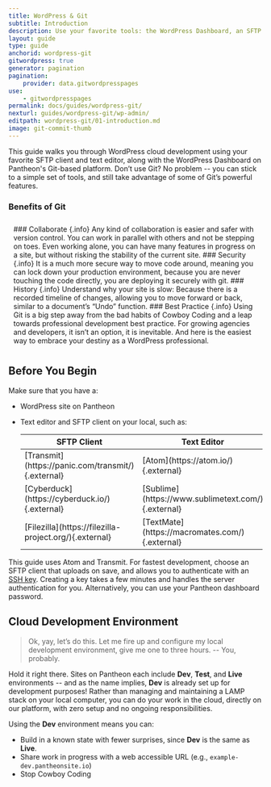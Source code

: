 ```yaml
---
title: WordPress & Git
subtitle: Introduction
description: Use your favorite tools: the WordPress Dashboard, an SFTP client, and your text editor of choice to work quickly, safely and easily on the cloud.
layout: guide
type: guide
anchorid: wordpress-git
gitwordpress: true
generator: pagination
pagination:
    provider: data.gitwordpresspages
use:
    - gitwordpresspages
permalink: docs/guides/wordpress-git/
nexturl: guides/wordpress-git/wp-admin/
editpath: wordpress-git/01-introduction.md
image: git-commit-thumb
---
```

This guide walks you through WordPress cloud development using your favorite SFTP client and text editor, along with the WordPress Dashboard on Pantheon's Git-based platform. Don’t use Git? No problem -- you can stick to a simple set of tools, and still take advantage of some of Git’s powerful features.

<div class="panel panel-drop panel-guide" id="accordion">
  <div class="panel-heading panel-drop-heading">
    <a class="accordion-toggle panel-drop-title collapsed" data-toggle="collapse" data-parent="#accordion" data-proofer-ignore data-target="#unique-anchor">
      <h3 class="info panel-title panel-drop-title" style="cursor:pointer;"><span style="line-height:.9" class="glyphicons glyphicons-lightbulb"></span> Benefits of Git</h3>
    </a>
  </div>
  <div id="unique-anchor" class="collapse" markdown="1" style="padding:10px;">
  ### Collaborate  {.info}
  Any kind of collaboration is easier and safer with version control. You can work in parallel with others and not be stepping on toes. Even working alone, you can have many features in progress on a site, but without risking the stability of the current site.
  ### Security  {.info}
  It is a much more secure way to move code around, meaning you can lock down your production environment, because you are never touching the code directly, you are deploying it securely with git.
  ### History  {.info}
  Understand why your site is slow: Because there is a recorded timeline of changes, allowing you to move forward or back, similar to a document’s “Undo” function.
  ### Best Practice  {.info}
  Using Git is a big step away from the bad habits of Cowboy Coding <a rel="popover" data-proofer-ignore data-toggle="tooltip" data-html="true" data-title="Cowboy Coding" data-content="Developing directly on the production environment, a poor practice."><em class="fa fa-info-circle"></em></a> and a leap towards professional development best practice. For growing agencies and developers, it isn’t an option, it is inevitable. And here is the easiest way to embrace your destiny as a WordPress professional.
  </div>
</div>

## Before You Begin
Make sure that you have a:

* WordPress site on Pantheon
* Text editor and SFTP client on your local, such as:

    <table class="table  table-bordered table-responsive">
      <thead>
        <tr>
          <th>SFTP Client</th>
          <th>Text Editor</th>
        </tr>
      </thead>
      <tbody>
        <tr markdown="1">
          <td>[Transmit](https://panic.com/transmit/){.external}</td>
          <td>[Atom](https://atom.io/){.external}</td>
        </tr>
        <tr markdown="1">
          <td>[Cyberduck](https://cyberduck.io/){.external}</td>
          <td>[Sublime](https://www.sublimetext.com/){.external}</td>
        </tr>
        <tr markdown="1">
          <td>[Filezilla](https://filezilla-project.org/){.external}</td>
          <td>[TextMate](https://macromates.com/){.external}</td>
        </tr>
      </tbody>
    </table>

This guide uses Atom and Transmit. For fastest development, choose an SFTP client that uploads on save, and allows you to authenticate with an [SSH key](/docs/ssh-keys/). Creating a key takes a few minutes and handles the server authentication for you. Alternatively, you can use your Pantheon dashboard password.


## Cloud Development Environment
>Ok, yay, let’s do this. Let me fire up and configure my local development environment, give me one to three hours. -- You, probably.

Hold it right there. Sites on Pantheon each include **<span class="glyphicons glyphicons-wrench"></span> Dev**, **<span class="glyphicons glyphicons-equalizer"></span> Test**, and **<span class="glyphicons glyphicons-cardio"></span> Live** environments -- and as the name implies, **<span class="glyphicons glyphicons-wrench"></span> Dev** is already set up for development purposes! Rather than managing and maintaining a LAMP stack on  your local computer, you can do your work in the cloud, directly on our platform, with zero setup and no ongoing responsibilities.

Using the **<span class="glyphicons glyphicons-wrench"></span> Dev** environment means you can:

* Build in a known state with fewer surprises, since **<span class="glyphicons glyphicons-wrench"></span> Dev** is the same as **<span class="glyphicons glyphicons-cardio"></span> Live**.
* Share work in progress with a web accessible URL (e.g., `example-dev.pantheonsite.io`)
* Stop Cowboy Coding <a rel="popover" data-proofer-ignore data-toggle="tooltip" data-html="true" data-title="Cowboy Coding" data-content="Developing directly on the production environment, a poor practice."><em class="fa fa-info-circle"></em></a>
